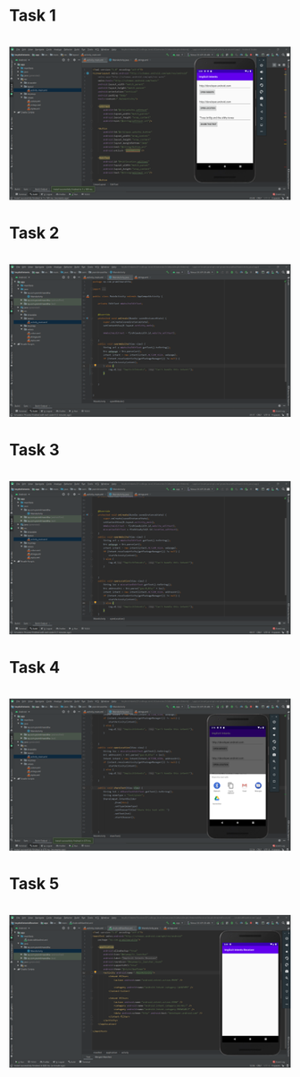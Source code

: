 #
#
# Task 1
#
![](1.png)
#
# Task 2
#
![](2.png)
#
# Task 3
#
![](3.png)
#
# Task 4
#
![](4.png)
#
# Task 5
#
![](5.png)
